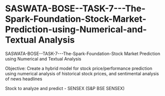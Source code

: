 # SASWATA-BOSE--TASK-7---The-Spark-Foundation-Stock-Market-Prediction-using-Numerical-and-Textual Analysis
SASWATA-BOSE--TASK-7---The-Spark-Foundation-Stock Market Prediction using Numerical and Textual Analysis

Objective: Create a hybrid model for stock price/performance
prediction using numerical analysis of historical stock prices, and
sentimental analysis of news headlines

Stock to analyze and predict - SENSEX (S&P BSE SENSEX)
 
